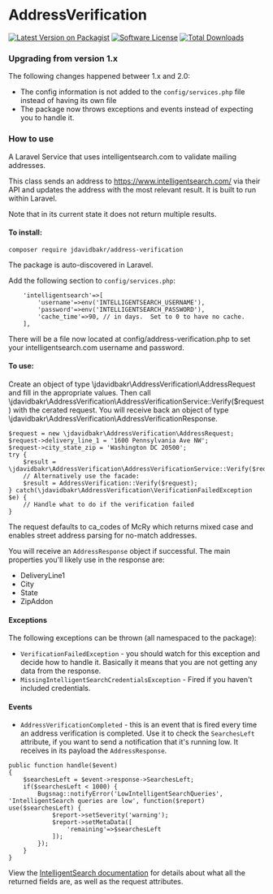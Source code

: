 # AddressVerification

[![Latest Version on Packagist][ico-version]][link-packagist]
[![Software License][ico-license]](LICENSE.md)
[![Total Downloads][ico-downloads]][link-downloads]

### Upgrading from version 1.x

The following changes happened betweer 1.x and 2.0:

* The config information is not added to the `config/services.php` file instead of having its own file
* The package now throws exceptions and events instead of expecting you to handle it.

### How to use

A Laravel Service that uses intelligentsearch.com to validate mailing addresses.

This class sends an address to https://www.intelligentsearch.com/ via their API and updates the address with the most relevant result.  It is built to run within Laravel.

Note that in its current state it does not return multiple results.

#### To install:

```
composer require jdavidbakr/address-verification
```

The package is auto-discovered in Laravel.

Add the following section to `config/services.php`:

```
    'intelligentsearch'=>[
        'username'=>env('INTELLIGENTSEARCH_USERNAME'),
        'password'=>env('INTELLIGENTSEARCH_PASSWORD'),
        'cache_time'=>90, // in days.  Set to 0 to have no cache.
    ],
```

There will be a file now located at config/address-verification.php to set your intelligentsearch.com username and password.

#### To use:

Create an object of type \jdavidbakr\AddressVerification\AddressRequest and fill in the appropriate values.  Then call \jdavidbakr\AddressVerification\AddressVerificationService::Verify($request) with the cerated request.  You will receive back an object of type \jdavidbakr\AddressVerification\AddressVerificationResponse.

```
$request = new \jdavidbakr\AddressVerification\AddressRequest;
$request->delivery_line_1 = '1600 Pennsylvania Ave NW';
$request->city_state_zip = 'Washington DC 20500';
try {
    $result = \jdavidbakr\AddressVerification\AddressVerificationService::Verify($request);
    // Alternatively use the facade:
    $result = AddressVerification::Verify($request);
} catch(\jdavidbakr\AddressVerification\VerificationFailedException $e) {
    // Handle what to do if the verification failed
}
```

The request defaults to ca_codes of McRy which returns mixed case and enables street address parsing for no-match addresses.

You will receive an `AddressResponse` object if successful. The main properties you'll likely use in the response are:

* DeliveryLine1
* City
* State
* ZipAddon

#### Exceptions

The following exceptions can be thrown (all namespaced to the package):

* `VerificationFailedException` - you should watch for this exception and decide how to handle it.  Basically it means that you are not getting any data from the response.
* `MissingIntelligentSearchCredentialsException` - Fired if you haven't included credentials.

#### Events

* `AddressVerificationCompleted` - this is an event that is fired every time an address verification is completed.  Use it to check the `SearchesLeft` attribute, if you want to send a notification that it's running low.  It receives in its payload the `AddressResponse`.

```
public function handle($event)
{
    $searchesLeft = $event->response->SearchesLeft;
    if($searchesLeft < 1000) {
        Bugsnag::notifyError('LowIntelligentSearchQueries', 'IntelligentSearch queries are low', function($report) use($searchesLeft) {
            $report->setSeverity('warning');
            $report->setMetaData([
                'remaining'=>$searchesLeft
            ]);
        });
    }
}
```

View the [IntelligentSearch documentation](https://www.intelligentsearch.com/CorrectAddressWS/Documentation/CorrectAddress%20WebServices.pdf) for details about what all the returned fields are, as well as the request attributes.

[ico-version]: https://img.shields.io/packagist/v/jdavidbakr/address-verification.svg?style=flat-square
[ico-license]: https://img.shields.io/badge/license-MIT-brightgreen.svg?style=flat-square
[ico-downloads]: https://img.shields.io/packagist/dt/jdavidbakr/address-verification.svg?style=flat-square

[link-packagist]: https://packagist.org/packages/jdavidbakr/address-verification
[link-downloads]: https://packagist.org/packages/jdavidbakr/address-verification
[link-author]: https://github.com/jdavidbakr
[link-contributors]: ../../contributors
